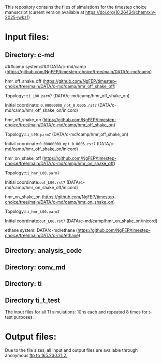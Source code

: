 This repository contains the files of simulations for the timestep choice manuscript (current version available at https://doi.org/10.26434/chemrxiv-2025-jwkz1)

# Input files: #
## Directory: c-md ##
###camp system:###
DATA/c-md/camp (https://github.com/NgFEP/timestep-choice/tree/main/DATA/c-md/camp)

hmr_off_shake_off (https://github.com/NgFEP/timestep-choice/tree/main/DATA/c-md/camp/hmr_off_shake_off)

Topology: `ti_L00.parm7` (DATA/c-md/camp/hmr_off_shake_on)

Initial coordinate: `0.00000000_npt_0.0005.rst7` (DATA/c-md/camp/hmr_off_shake_on/inicord)

hmr_off_shake_on (https://github.com/NgFEP/timestep-choice/tree/main/DATA/c-md/camp/hmr_off_shake_on)

Topology:`ti_L00.parm7` (DATA/c-md/camp/hmr_off_shake_on)

Initial coordinate:`0.00000000_npt_0.0005.rst7` (DATA/c-md/camp/hmr_off_shake_on/inicord)

hmr_on_shake_off (https://github.com/NgFEP/timestep-choice/tree/main/DATA/c-md/camp/hmr_on_shake_off)

Topology:`ti_hmr_L00.parm7`

Initial coordinate:`out_L00.rst7` (DATA/c-md/camp/hmr_on_shake_off/inicord)

hmr_on_shake_on (https://github.com/NgFEP/timestep-choice/tree/main/DATA/c-md/camp/hmr_on_shake_on)

Topology:`ti_hmr_L00.parm7`

Initial coordinate:`out_L00.rst7` (DATA/c-md/camp/hmr_on_shake_on/inicord)

ethane system: DATA/c-md/ethane (https://github.com/NgFEP/timestep-choice/tree/main/DATA/c-md/ethane)
## Directory: analysis_code ##

## Directory: conv_md ##

## Directory: ti ##

## Directory ti_t_test ## 
The input files for all TI simulations: 10ns each and repeated 8 times for t-test purposes.

# Output files: #
  Due to the file sizes, all input and output files are available through anonymous [ftp to 165.230.21.2.](ftp://165.230.21.2/)  
